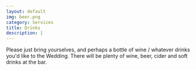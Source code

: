 ```yaml
---
layout: default
img: beer.png
category: Services
title: Drinks 
description: |
---
```


Please just bring yourselves, and perhaps a bottle of wine / whatever drinks you'd like to the Wedding. There will be plenty of wine, beer, cider and soft drinks at the bar.